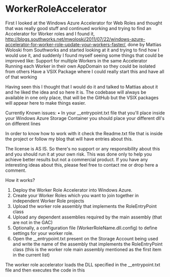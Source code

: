WorkerRoleAccelerator
=====================

First I looked at the Windows Azure Accelerator for Web Roles and thought that was really good stuff and continued working and trying to find an Accelerator for Worker roles and I found it, http://blogs.southworks.net/mwoloski/2011/07/22/windows-azure-accelerator-for-worker-role-update-your-workers-faster/, done by Mattias Woloski from Southworks and started looking at it and trying to find how I would use it, and suddenly I found myself seeing some things that could be improved like: Support for multiple Workers in the same Accelerator Running each Worker in their own AppDomain so they could be isolated from others Have a VSIX Package where I could really start this and have all of that working 

Having seen this I thought that I would do it and talked to Mattias about it and he liked the idea and so here it is. The codebase will always be available in one only place, that will be the GitHub but the VSIX packages will appear here to make things easier.

Currently Known issues:
   • In your __entrypoint.txt file that you'll place inside your Windows Azure Storage Container you should place your different dll's on different lines

In order to know how to work with it check the Readme.txt file that is inside the project or follow my blog that will have entries about this.

The license is AS IS. So there's no support or any responsibility about this and you should run it at your own risk. This was done only to help you achieve better results but not a commercial product. If you have any interesting ideas about this, please feel free to contact me or drop here a comment.


How it works? 
1. Deploy the Worker Role Accelerator into Windows Azure. 
2. Create your Worker Roles which you want to join together in independent Worker Role projects 
3. Upload the worker role assembly that implements the RoleEntryPoint class 
4. Upload any dependent assemblies required by the main assembly (that are not in the GAC) 
5. Optionally, a configuration file (WorkerRoleName.dll.config) to define settings for your worker role. 
6. Open the __entrypoint.txt present on the Storage Account being used and write the name of the assembly that implements the RoleEntryPoint class (this is the worker role main assembly mentioned as the first item in the current list)

The worker role accelerator loads the DLL specified in the __entrypoint.txt file and then executes the code in this 
